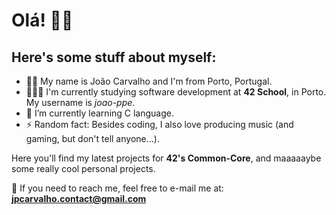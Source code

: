 # Olá! 👋🏻  
## Here's some stuff about myself:    
- 🤵🏻 My name is João Carvalho and I'm from Porto, Portugal.  
- 👨🏻‍🎓 I'm currently studying software development at **42 School**, in Porto. My username is _joao-ppe_. 
- 🌱 I’m currently learning C language.  
- ⚡ Random fact: Besides coding, I also love producing music (and gaming, but don't tell anyone...).  
  
Here you'll find my latest projects for **42's Common-Core**, and maaaaaybe some really cool personal projects.  

📧 If you need to reach me, feel free to e-mail me at: **jpcarvalho.contact@gmail.com**  
<!--
**jppcarvalho94/jppcarvalho94** is a ✨ _special_ ✨ repository because its `README.md` (this file) appears on your GitHub profile.

Here are some ideas to get you started:

- 🔭 I’m currently working on ...
- 🌱 I’m currently learning ...
- 👯 I’m looking to collaborate on ...
- 🤔 I’m looking for help with ...
- 💬 Ask me about ...
- 📫 How to reach me: ...
- 😄 Pronouns: ...
- ⚡ Fun fact: ...
-->
